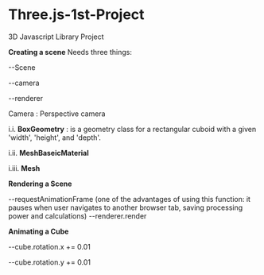 # Three.js-1st-Project
3D Javascript Library Project

**Creating a scene**
Needs three things:

--Scene

--camera 

--renderer

Camera : Perspective camera

i.i. **BoxGeometry** : is a geometry class for a rectangular cuboid with a given 'width', 'height', and 'depth'.

i.ii. **MeshBaseicMaterial**

i.iii. **Mesh**

**Rendering a Scene**

--requestAnimationFrame
                        (one of the advantages of using this function: it pauses when user navigates to another browser tab, saving processing power and calculations)
--renderer.render

**Animating a Cube**

--cube.rotation.x += 0.01

--cube.rotation.y += 0.01
